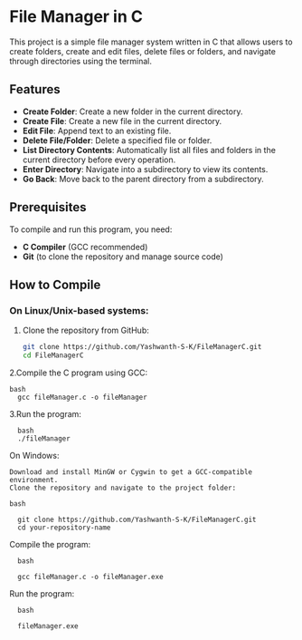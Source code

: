 # File Manager in C

This project is a simple file manager system written in C that allows users to create folders, create and edit files, delete files or folders, and navigate through directories using the terminal.

## Features

- **Create Folder**: Create a new folder in the current directory.
- **Create File**: Create a new file in the current directory.
- **Edit File**: Append text to an existing file.
- **Delete File/Folder**: Delete a specified file or folder.
- **List Directory Contents**: Automatically list all files and folders in the current directory before every operation.
- **Enter Directory**: Navigate into a subdirectory to view its contents.
- **Go Back**: Move back to the parent directory from a subdirectory.

## Prerequisites

To compile and run this program, you need:

- **C Compiler** (GCC recommended)
- **Git** (to clone the repository and manage source code)

## How to Compile

### On Linux/Unix-based systems:

1. Clone the repository from GitHub:
   ```bash
   git clone https://github.com/Yashwanth-S-K/FileManagerC.git
   cd FileManagerC

 2.Compile the C program using GCC:

    bash
      gcc fileManager.c -o fileManager

 3.Run the program:

      bash
      ./fileManager

On Windows:

    Download and install MinGW or Cygwin to get a GCC-compatible environment.
    Clone the repository and navigate to the project folder:

    bash

      git clone https://github.com/Yashwanth-S-K/FileManagerC.git
      cd your-repository-name

Compile the program:
      
      bash
      
      gcc fileManager.c -o fileManager.exe

Run the program:

      bash
      
      fileManager.exe
